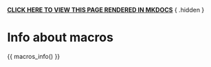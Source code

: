 **[CLICK HERE TO VIEW THIS PAGE RENDERED IN MKDOCS](https://nesi.github.io/support-docs-concept/macros/)** { .hidden }

# Info about macros

{{ macros_info() }}
